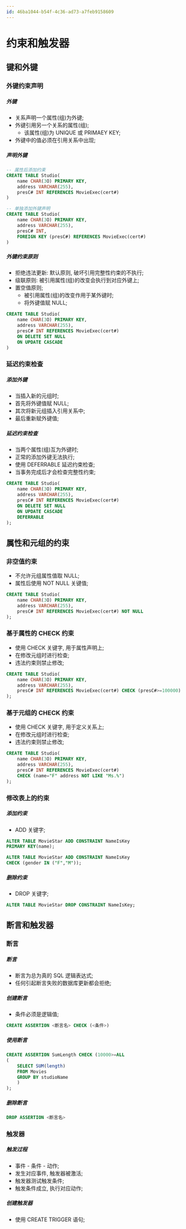 ```yaml
---
id: 46ba1044-b54f-4c36-ad73-a7feb9158609
---
```

# 约束和触发器

## 键和外键

### 外键约束声明

##### 外键

- 关系声明一个属性(组)为外键;
- 外键引用另一个关系的属性(组);
  - 该属性(组)为 UNIQUE 或 PRIMAEY KEY;
- 外键中的值必须在引用关系中出现;

##### 声明外键

```sql
-- 属性后添加约束
CREATE TABLE Studio(
    name CHAR(3O) PRIMARY KEY,
    address VARCHAR(255),
    presC# INT REFERENCES MovieExec(cert#)
)

-- 单独添加外键声明
CREATE TABLE Studio(
    name CHAR(3O) PRIMARY KEY,
    address VARCHAR(255),
    presC# INT,
    FOREIGN KEY (presC#) REFERENCES MovieExec(cert#)
)
```

##### 外键约束原则

- 拒绝违法更新: 默认原则, 破坏引用完整性约束的不执行;
- 级联原则: 被引用属性(组)的改变会执行到对应外键上;
- 置空值原则;
  - 被引用属性(组)的改变作用于某外键时;
  - 将外键值赋 NULL;

```sql
CREATE TABLE Studio(
    name CHAR(3O) PRIMARY KEY,
    address VARCHAR(255),
    presC# INT REFERENCES MovieExec(cert#)
    ON DELETE SET NULL
    ON UPDATE CASCADE
)
```

### 延迟约束检查

##### 添加外键

- 当插入新的元组时;
- 首先将外键值赋 NULL;
- 其次将新元组插入引用关系中;
- 最后重新赋外键值;

##### 延迟约束检查

- 当两个属性(组)互为外键时;
- 正常的添加外键无法执行;
- 使用 DEFERRABLE 延迟约束检查;
- 当事务完成后才会检查完整性约束;

```sql
CREATE TABLE Studio(
    name CHAR(3O) PRIMARY KEY,
    address VARCHAR(255),
    presC# INT REFERENCES MovieExec(cert#)
    ON DELETE SET NULL
    ON UPDATE CASCADE
    DEFERRABLE
);
```

## 属性和元组的约束

### 非空值约束

- 不允许元组属性值取 NULL;
- 属性后使用 NOT NULL 关键值;

```sql
CREATE TABLE Studio(
    name CHAR(3O) PRIMARY KEY,
    address VARCHAR(255),
    presC# INT REFERENCES MovieExec(cert#) NOT NULL
);
```

### 基于属性的 CHECK 约束

- 使用 CHECK 关键字, 用于属性声明上;
- 在修改元组时进行检查;
- 违法约束则禁止修改;

```sql
CREATE TABLE Studio(
    name CHAR(3O) PRIMARY KEY,
    address VARCHAR(255),
    presC# INT REFERENCES MovieExec(cert#) CHECK (presC#>=100000)
);
```

### 基于元组的 CHECK 约束

- 使用 CHECK 关键字, 用于定义关系上;
- 在修改元组时进行检查;
- 违法约束则禁止修改;

```sql
CREATE TABLE Studio(
    name CHAR(3O) PRIMARY KEY,
    address VARCHAR(255),
    presC# INT REFERENCES MovieExec(cert#)
    CHECK (name="F" address NOT LIKE "Ms.%")
);
```

### 修改表上的约束

##### 添加约束

- ADD 关键字;

```sql
ALTER TABLE MovieStar ADD CONSTRAINT NameIsKey
PRIMARY KEY(name);

ALTER TABLE MovieStar ADD CONSTRAINT NameIsKey
CHECK (gender IN ("F","M"));
```

##### 删除约束

- DROP 关键字;

```sql
ALTER TABLE MovieStar DROP CONSTRAINT NameIsKey;
```

## 断言和触发器

### 断言

##### 断言

- 断言为总为真的 SQL 逻辑表达式;
- 任何引起断言失败的数据库更新都会拒绝;

##### 创建断言

- 条件必须是逻辑值;

```sql
CREATE ASSERTION <断言名> CHECK (<条件>) 
```

##### 使用断言

```sql
CREATE ASSERTION SumLength CHECK (10000>=ALL
(
    SELECT SUM(length)
    FROM Movies
    GROUP BY studioName
    )
);
```

##### 删除断言

```sql
DROP ASSERTION <断言名>
```

### 触发器

##### 触发过程

- 事件 - 条件 - 动作;
- 发生对应事件, 触发器被激活;
- 触发器测试触发条件;
- 触发条件成立, 执行对应动作;

##### 创建触发器

- 使用 CREATE TRIGGER 语句;
